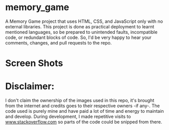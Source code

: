 # memory_game
A Memory Game project that uses HTML, CSS, and JavaScript only with no external libraries. This project is done as practical deployment to learnt mentioned languages, so be prepared to unintended faults, incompatible code, or redundant blocks of code. So, I'd be very happy to hear your comments, changes, and pull requests to the repo.
# Screen Shots

 
 

 

# Disclaimer: 
I don't claim the ownership of the images used in this repo, it's brought from the internet and credits goes to their respective owners -if any-.
The code used is purely mine and have paid a lot of time and energy to maintain and develop. During development, I made repetitive visits to www.stackoverflow.com so parts of the code could be snipped from there.
